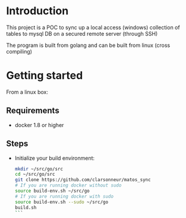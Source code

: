 # Introduction

This project is a POC to sync up a local access (windows) collection of tables to mysql DB on a secured remote server (through SSH)

The program is built from golang and can be built from linux (cross compiling)

# Getting started

From a linux box:

## Requirements

- docker 1.8 or higher

## Steps

- Initialize your build environment:

   ```bash
   mkdir ~/src/go/src
   cd ~/src/go/src
   git clone https://github.com/clarsonneur/matos_sync
   # If you are running docker without sudo
   source build-env.sh ~/src/go
   # If you are running docker with sudo
   source build-env.sh --sudo ~/src/go
   build.sh
   ``̀
